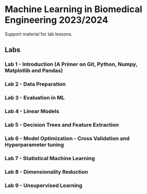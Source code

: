 # Machine Learning in Biomedical Engineering 2023/2024

Support material for lab lessons. 

## Labs
### Lab 1 - Introduction (A Primer on Git, Python, Numpy, Matplotlib and Pandas)

### Lab 2 - Data Preparation

### Lab 3 - Evaluation in ML

### Lab 4 - Linear Models

### Lab 5 - Decision Trees and Feature Extraction

### Lab 6 - Model Optimization - Cross Validation and Hyperparameter tuning

### Lab 7 - Statistical Machine Learning

### Lab 8 - Dimensionality Reduction

### Lab 9 - Unsupervised Learning
